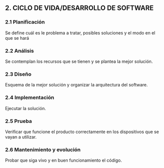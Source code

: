 ## 2. CICLO DE VIDA/DESARROLLO DE SOFTWARE
### 2.1 Planificación
Se define cuál es le problema a tratar, posibles soluciones y el modo en el que se hará
### 2.2 Análisis
Se contemplan los recursos que se tienen y se plantea la mejor solución.
### 2.3 Diseño
Esquema de la mejor solución y organizar la arquitectura del software.
### 2.4 Implementación
Ejecutar la solución.
### 2.5 Prueba
Verificar que funcione el producto correctamente en los dispositivos que se vayan a utilizar.
### 2.6 Mantenimiento y evolución
Probar que siga vivo y en buen funcionamiento el código.
